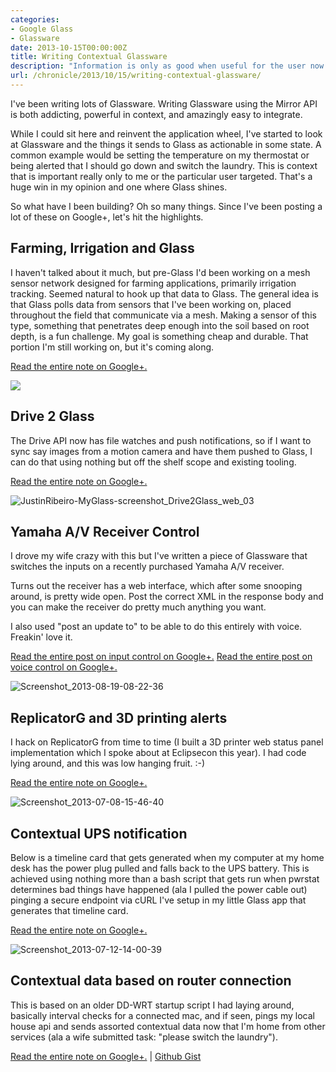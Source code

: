 ```yaml
---
categories:
- Google Glass
- Glassware
date: 2013-10-15T00:00:00Z
title: Writing Contextual Glassware
description: "Information is only as good when useful for the user now."
url: /chronicle/2013/10/15/writing-contextual-glassware/
---
```


I've been writing lots of Glassware. Writing Glassware using the Mirror API is both addicting, powerful in context, and amazingly easy to integrate.

While I could sit here and reinvent the application wheel, I've started to look at Glassware and the things it sends to Glass as actionable in some state. A common example would be setting the temperature on my thermostat or being alerted that I should go down and switch the laundry. This is context that is important really only to me or the particular user targeted. That's a huge win in my opinion and one where Glass shines.

So what have I been building? Oh so many things. Since I've been posting a lot of these on Google+, let's hit the highlights.

## Farming, Irrigation and Glass
I haven't talked about it much, but pre-Glass I'd been working on a mesh sensor network designed for farming applications, primarily irrigation tracking. Seemed natural to hook up that data to Glass. The general idea is that Glass polls data from sensors that I've been working on, placed throughout the field that communicate via a mesh. Making a sensor of this type, something that penetrates deep enough into the soil based on root depth, is a fun challenge. My goal is something cheap and durable. That portion I'm still working on, but it's coming along.

<a href="https://plus.google.com/106603156529760508714/posts/1Q6pSWETnRp">Read the entire note on Google+.</a>

<img src="/images/blog/2013/10/20130909_181216_361_x.jpg" />

## Drive 2 Glass
The Drive API now has file watches and push notifications, so if I want to sync say images from a motion camera and have them pushed to Glass, I can do that using nothing but off the shelf scope and existing tooling.

<a href="https://plus.google.com/106603156529760508714/posts/3bDVKHi51uA">Read the entire note on Google+.</a>

<img src="/images/blog/2013/10/JustinRibeiro-MyGlass-screenshot_Drive2Glass_web_03.png" alt="JustinRibeiro-MyGlass-screenshot_Drive2Glass_web_03" />

## Yamaha A/V Receiver Control
I drove my wife crazy with this but I've written a piece of Glassware that switches the inputs on a recently purchased Yamaha A/V receiver.

Turns out the receiver has a web interface, which after some snooping around, is pretty wide open. Post the correct XML in the response body and you can make the receiver do pretty much anything you want.

I also used "post an update to" to be able to do this entirely with voice. Freakin' love it.

<a href="https://plus.google.com/106603156529760508714/posts/Vw4wsa82NLQ">Read the entire post on input control on Google+.</a>
<a href="https://plus.google.com/106603156529760508714/posts/axVAQeXQUHn">Read the entire post on voice control on Google+.</a>

<img src="/images/blog/2013/10/Screenshot_2013-08-19-08-22-36.png" alt="Screenshot_2013-08-19-08-22-36" />

## ReplicatorG and 3D printing alerts
I hack on ReplicatorG from time to time (I built a 3D printer web status panel implementation which I spoke about at Eclipsecon this year). I had code lying around, and this was low hanging fruit. :-)

<a href="https://plus.google.com/106603156529760508714/posts/1ZgQTNrTqt7">Read the entire note on Google+.</a>

<img src="/images/blog/2013/10/Screenshot_2013-07-08-15-46-40.png" alt="Screenshot_2013-07-08-15-46-40" />

## Contextual UPS notification
Below is a timeline card that gets generated when my computer at my home desk has the power plug pulled and falls back to the UPS battery. This is achieved using nothing more than a bash script that gets run when pwrstat determines bad things have happened (ala I pulled the power cable out) pinging a secure endpoint via cURL I've setup in my little Glass app that generates that timeline card.

<a href="https://plus.google.com/106603156529760508714/posts/4RywZsjZVU8">Read the entire note on Google+.</a>

<img src="/images/blog/2013/10/Screenshot_2013-07-12-14-00-39.png" alt="Screenshot_2013-07-12-14-00-39" />

## Contextual data based on router connection
This is based on an older DD-WRT startup script I had laying around, basically interval checks for a connected mac, and if seen, pings my local house api and sends assorted contextual data now that I'm home from other services (ala a wife submitted task: "please switch the laundry").

<a href="https://plus.google.com/106603156529760508714/posts/Z4WagMMMFBH">Read the entire note on Google+.</a> | <a href="https://gist.github.com/justinribeiro/6076466">Github Gist</a>
